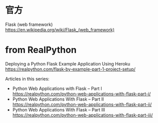 
# 官方

Flask (web framework) https://en.wikipedia.org/wiki/Flask_(web_framework)

# from RealPython

Deploying a Python Flask Example Application Using Heroku https://realpython.com/flask-by-example-part-1-project-setup/

Articles in this series:
- Python Web Applications with Flask – Part I https://realpython.com/python-web-applications-with-flask-part-i/
- Python Web Applications With Flask – Part II https://realpython.com/python-web-applications-with-flask-part-ii/
- Python Web Applications With Flask – Part III https://realpython.com/python-web-applications-with-flask-part-iii/
